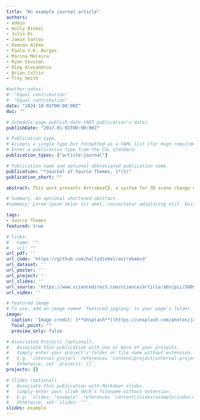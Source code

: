 ```yaml
---
title: "An example journal article"
authors:
- admin
- Holly Dinkel
- Julia Di
- Jamie Santos
- Keenan Albee 
- Paulo V.K. Borges
- Marina Moreira
- Ryan Soussan
- Oleg Alexandrov
- Brian Coltin
- Trey Smith

#author_notes:
#- "Equal contribution"
#- "Equal contribution"
date: "2024-10-01T00:00:00Z"
doi: ""

# Schedule page publish date (NOT publication's date).
publishDate: "2017-01-01T00:00:00Z"

# Publication type.
# Accepts a single type but formatted as a YAML list (for Hugo requirements).
# Enter a publication type from the CSL standard.
publication_types: ["article-journal"]

# Publication name and optional abbreviated publication name.
publication: "*Journal of Source Themes, 1*(1)"
publication_short: ""

abstract: This work presents AstrobeeCD, a system for 3D scene change detection toward near-real-time environmental awareness of space outposts using the Astrobee free-flying robot in microgravity. Assistive free-flyer robots autonomously caring for future crewed space habitats must be able to detect day-to-day interior changes to track inventory, detect and diagnose faults, and monitor the outpost status. A set of image and depth data from one time step is used to reconstruct a 3D model of the environment. The 3D model is used as the basis for comparison for free-flyer environment surveys at future time steps, where an image-based change detection algorithm identifies inconsistencies against the 3D model. Change detection is demonstrated using real image and pose data collected by an Astrobee robot in a test environment on Earth at NASA Ames Research Center and from microgravity aboard the International Space Station. Change detection computation time and performance are quantitatively evaluated on the test data captured on Earth, and it identifies scene changes more quickly than a point cloud clustering-based algorithm applied to data from the same surveys.

# Summary. An optional shortened abstract.
#summary: Lorem ipsum dolor sit amet, consectetur adipiscing elit. Duis posuere tellus ac convallis placerat. Proin tincidunt magna sed ex sollicitudin condimentum.

tags:
- Source Themes
featured: true

# links:
# - name: ""
#   url: ""
url_pdf: ''
url_code: 'https://github.com/hollydinkel/astrobeecd'
url_dataset: ''
url_poster: ''
url_project: ''
url_slides: ''
url_source: 'https://www.sciencedirect.com/science/article/abs/pii/S0094576524003539'
url_video: ''

# Featured image
# To use, add an image named `featured.jpg/png` to your page's folder. 
image:
  caption: 'Image credit: [**Unsplash**](https://unsplash.com/photos/jdD8gXaTZsc)'
  focal_point: ""
  preview_only: false

# Associated Projects (optional).
#   Associate this publication with one or more of your projects.
#   Simply enter your project's folder or file name without extension.
#   E.g. `internal-project` references `content/project/internal-project/index.md`.
#   Otherwise, set `projects: []`.
projects: []

# Slides (optional).
#   Associate this publication with Markdown slides.
#   Simply enter your slide deck's filename without extension.
#   E.g. `slides: "example"` references `content/slides/example/index.md`.
#   Otherwise, set `slides: ""`.
slides: example
---
```

